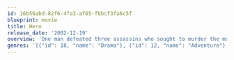 ```yaml
---
id: 16b56abd-82f6-4fa3-af65-fbbcf3fa6c5f
blueprint: movie
title: Hero
release_date: '2002-12-19'
overview: 'One man defeated three assassins who sought to murder the most powerful warlord in pre-unified China.'
genres: '[{"id": 18, "name": "Drama"}, {"id": 12, "name": "Adventure"}, {"id": 28, "name": "Action"}, {"id": 36, "name": "History"}]'
---
```

